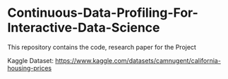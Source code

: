 # Continuous-Data-Profiling-For-Interactive-Data-Science

This repository contains the code, research paper for the Project

Kaggle Dataset: https://www.kaggle.com/datasets/camnugent/california-housing-prices
